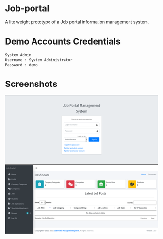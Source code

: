 # Job-portal

A lite weight prototype of a Job portal information management system.

# Demo Accounts Credentials

```
System Admin
Username : System Administrator
Password : demo

```

# Screenshots
![alt text](https://github.com/MartMbithi/Job-portal/blob/main/public/img/login.png)
![alt text](https://github.com/MartMbithi/Job-portal/blob/main/public/img/dashboard.png)
